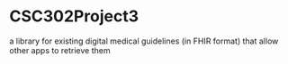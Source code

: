 # CSC302Project3
a library for existing digital medical guidelines (in FHIR format) that allow other apps to retrieve them

